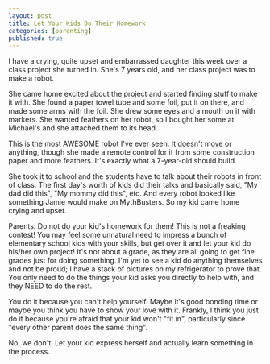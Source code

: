 ```yaml
---
layout: post
title: Let Your Kids Do Their Homework
categories: [parenting]
published: true
---
```


I have a crying, quite upset and embarrassed daughter this week over a class project she turned in.  She's 7 years old, and her class project was to make a robot.

She came home excited about the project and started finding stuff to make it with.  She found a paper towel tube and some foil, put it on there, and made some arms with the foil.  She drew some eyes and a mouth on it with markers.  She wanted feathers on her robot, so I bought her some at Michael's and she attached them to its head.

This is the most AWESOME robot I've ever seen.  It doesn't move or anything, though she made a remote control for it from some construction paper and more feathers. It's exactly what a 7-year-old should build.

She took it to school and the students have to talk about their robots in front of class.  The first day's worth of kids did their talks and basically said, "My dad did this", "My mommy did this", etc.  And every robot looked like something Jamie would make on MythBusters. So my kid came home crying and upset.

Parents: Do not do your kid's homework for them!  This is not a freaking contest!  You may feel some unnatural need to impress a bunch of elementary school kids with your skills, but get over it and let your kid do his/her own project! It's not about a grade, as they are all going to get fine grades just for doing something. I'm yet to see a kid do anything themselves and not be proud; I have a stack of pictures on my refrigerator to prove that.  You only need to do the things your kid asks you directly to help with, and they NEED to do the rest.

You do it because you can't help yourself. Maybe it's good bonding time or maybe you think you have to show your love with it. Frankly, I think you just do it because you're afraid that your kid won't "fit in", particularly since "every other parent does the same thing".

No, we don't.  Let your kid express herself and actually learn something in the process.
